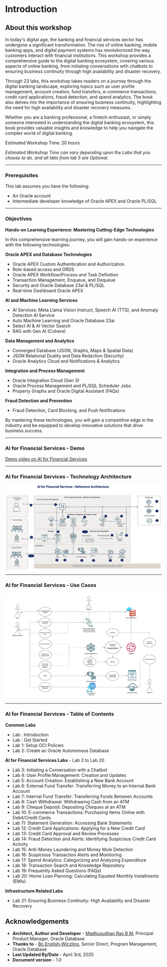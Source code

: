 # Introduction

## About this workshop
 
In today's digital age, the banking and financial services sector has undergone a significant transformation. The rise of online banking, mobile banking apps, and digital payment systems has revolutionized the way customers interact with financial institutions. This workshop provides a comprehensive guide to the digital banking ecosystem, covering various aspects of online banking, from initiating conversations with chatbots to ensuring business continuity through high availability and disaster recovery.

Through 23 labs, this workshop takes readers on a journey through the digital banking landscape, exploring topics such as user profile management, account creation, fund transfers, e-commerce transactions, credit card applications, fraud detection, and spend analytics. The book also delves into the importance of ensuring business continuity, highlighting the need for high availability and disaster recovery measures.

Whether you are a banking professional, a fintech enthusiast, or simply someone interested in understanding the digital banking ecosystem, this book provides valuable insights and knowledge to help you navigate the complex world of digital banking.
 
Estimated Workshop Time: 20 hours

*Estimated Workshop Time can vary depending upon the Labs that you choose to do, and all labs from lab 5 are Optional.*

---

### Prerequisites 
 
This lab assumes you have the following:

* An Oracle account
* Intermediate developer knowledge of Oracle APEX and Oracle PL/SQL 

---

### Objectives 

**Hands-on Learning Experience: Mastering Cutting-Edge Technologies**

In this comprehensive learning journey, you will gain hands-on experience with the following technologies:

**Oracle APEX and Database Technologies**

* Oracle APEX Custom Authentication and Authorization
* Role-based access and ORDS
* Oracle APEX Workflow/Process and Task Definition
* Transaction Management, Enqueue, and Dequeue
* Security and Oracle Database 23ai & PL/SQL
* Real-time Dashboard Oracle APEX

**AI and Machine Learning Services**

* AI Services: Meta Llama Vision Instruct, Speech AI (TTS), and Anomaly Detection AI Service
* Auto Machine Learning and Oracle Database 23ai
* Select AI & AI Vector Search
* RAG with Gen AI (Cohere)

**Data Management and Analytics**

* Converged Database (JSON, Graphs, Maps & Spatial Data)
* JSON Relational Duality and Data Redaction (Security)
* Oracle Analytics Cloud and Notifications & Analytics

**Integration and Process Management**

* Oracle Integration Cloud (Gen 3)
* Oracle Process Management and PL/SQL Scheduler Jobs
* Property Graphs and Oracle Digital Assistant (FAQs)

**Fraud Detection and Prevention**

* Fraud Detection, Card Blocking, and Push Notifications

By mastering these technologies, you will gain a competitive edge in the industry and be equipped to develop innovative solutions that drive business success.

---
 
### AI for Financial Services - Demo

[Demo video on AI for Financial Services](youtube:xCXb7kOWdqo:large)  

---

### AI for Financial Services - Technology Architecture

![AI for Financial](images/AI-for-fc-refarch.png " ")  

---

### AI for Financial Services - Use Cases
![AI for Financial](images/AI-for-fc-usecases.png " ")  

---
### AI for Financial Services - Table of Contents
 
**Common Labs**

* Lab : Introduction
* Lab : Get Started
* Lab 1: Setup OCI Policies
* Lab 2: Create an Oracle Autonomous Database

**AI for Financial Services Labs** - Lab 3 to Lab 20 

* Lab 3: Initiating a Conversation with a Chatbot
* Lab 4: User Profile Management: Creation and Updates
* Lab 5: Account Creation: Establishing a New Bank Account
* Lab 6: External Fund Transfer: Transferring Money to an Internal Bank Account
* Lab 7: Internal Fund Transfer: Transferring Funds Between Accounts
* Lab 8: Cash Withdrawal: Withdrawing Cash from an ATM
* Lab 9: Cheque Deposit: Depositing Cheques at an ATM
* Lab 10: E-commerce Transactions: Purchasing Items Online with Debit/Credit Cards
* Lab 11: Statement Generation: Accessing Bank Statements
* Lab 12: Credit Card Applications: Applying for a New Credit Card
* Lab 13: Credit Card Approval and Review Processes
* Lab 14: Fraud Detection and Alerts: Identifying Suspicious Credit Card Activity
* Lab 15: Anti-Money Laundering and Money Mule Detection
* Lab 16: Suspicious Transaction Alerts and Monitoring
* Lab 17: Spend Analytics: Categorizing and Analyzing Expenditure
* Lab 18: Transaction Search and Knowledge Repository
* Lab 19: Frequently Asked Questions (FAQs)
* Lab 20: Home Loan Planning: Calculating Equated Monthly Installments (EMIs)

**Infrastructure Related Labs**
 
* Lab 21: Ensuring Business Continuity: High Availability and Disaster Recovery
  
## Acknowledgements

* **Architect, Author and Developer** - [Madhusudhan Rao B M](https://www.linkedin.com/in/madhusudhanraobm/), Principal Product Manager, Oracle Database
* **Thanks to** - [Bo English-Wiczling](https://www.linkedin.com/in/boenglish/), Senior Direct, Program Management, Oracle Database 
* **Last Updated By/Date** - April 3rd, 2025
* **Document version** - 1.0 